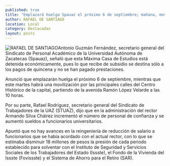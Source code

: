 ```yaml
---
published: true
title: "Emplazará huelga Spauaz el próximo 6 de septiembre; mañana, movilización por Centro Histórico "
author: RAFAEL DE SANTIAGO
location: Local
category: Destacadas
layout: posts
---
```


![RAFAEL DE SANTIAGO](http://i.imgur.com/wtA9QwUm.jpg)Antonio Guzmán Fernández, secretario general del Sindicato de Personal Académico de la Universidad Autónoma de Zacatecas (Spauaz), señaló que esta Máxima Casa de Estudios está detenida económicamente, pues lo que recibe de subsidio se destina sólo a los pagos de quincena y no se han pagado prestaciones. 

Anunció que emplazarán huelga el próximo 6 de septiembre, mientras que este martes habrá una movilización por las principales calles del Centro Histórico de la capital, partiendo de la avenida Ramón López Velarde a las 10 horas. 

Por su parte, Rafael Rodríguez, secretario general del Sindicato de Trabajadores de la UAZ (STUAZ), dijo que en la administración del rector Armando Silva Cháirez incrementó el número de personal de confianza y se aumentó sueldos a funcionarios universitarios. 

Apuntó que no hay avances en la reingeniería de reducción de  salario a funcionarios que se había acordado con el actual rector, con lo que se estimaba disminuir 18 millones de pesos la presión de cada periodo establecido para solventar con el Instituto de Seguridad y Servicios Sociales de los Trabajadores del Estado (Issste), el Fondo de la Vivienda del Issste (Fovissste) y el Sistema de Ahorro para el Retiro (SAR).
